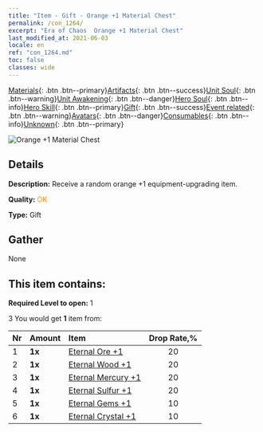 ```yaml
---
title: "Item - Gift - Orange +1 Material Chest"
permalink: /con_1264/
excerpt: "Era of Chaos  Orange +1 Material Chest"
last_modified_at: 2021-06-03
locale: en
ref: "con_1264.md"
toc: false
classes: wide
---
```

 [Materials](/Items/){: .btn .btn--primary}[Artifacts](/Items/Artifacts/){: .btn .btn--success}[Unit Soul](/Items/UnitSoul/){: .btn .btn--warning}[Unit Awakening](/Items/UnitAwakening/){: .btn .btn--danger}[Hero Soul](/Items/HeroSoul/){: .btn .btn--info}[Hero Skill](/Items/HeroSkill/){: .btn .btn--primary}[Gift](/Items/Gift/){: .btn .btn--success}[Event related](/Items/Events/){: .btn .btn--warning}[Avatars](/Items/Avatars/){: .btn .btn--danger}[Consumables](/Items/Consumables/){: .btn .btn--info}[Unknown](/Items/Unknown/){: .btn .btn--primary}

 ![Orange +1 Material Chest](/images/t/i_304002.png)

## Details
 **Description:** Receive a random orange +1 equipment-upgrading item.

 **Quality:** <span style="color: #FF8C00">OK</span>

 **Type:** Gift

## Gather

  None

## This item contains:

 **Required Level to open:** 1

 3 You would get **1** item  from:

  | Nr | Amount |     Item    | Drop Rate,% |
  |:---|:-------|:------------|:---------:|
  | 1 |  **1x** | [Eternal Ore +1](/Items/mat_68/) | 20 | 
  | 2 |  **1x** | [Eternal Wood +1](/Items/mat_69/) | 20 | 
  | 3 |  **1x** | [Eternal Mercury +1](/Items/mat_70/) | 20 | 
  | 4 |  **1x** | [Eternal Sulfur +1](/Items/mat_71/) | 20 | 
  | 5 |  **1x** | [Eternal Gems +1](/Items/mat_72/) | 10 | 
  | 6 |  **1x** | [Eternal Crystal +1](/Items/mat_73/) | 10 | 
